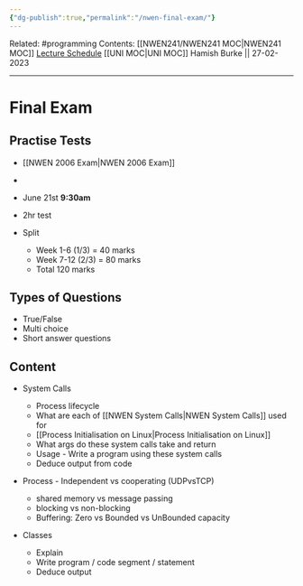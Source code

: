 ```yaml
---
{"dg-publish":true,"permalink":"/nwen-final-exam/"}
---
```


Related: #programming 
Contents: [[NWEN241/NWEN241 MOC\|NWEN241 MOC]]
[Lecture Schedule](https://ecs.wgtn.ac.nz/Courses/NWEN241_2023T1/LectureSchedule)
[[UNI MOC\|UNI MOC]]
Hamish Burke || 27-02-2023
***

# Final Exam


## Practise Tests

- [[NWEN 2006 Exam\|NWEN 2006 Exam]]
- 


- June 21st **9:30am**
- 2hr test
- Split
	- Week 1-6 (1/3) = 40 marks
	- Week 7-12 (2/3) = 80 marks
	- Total 120 marks

## Types of Questions

- True/False
- Multi choice
- Short answer questions

## Content

- System Calls
	- Process lifecycle
	- What are each of [[NWEN System Calls\|NWEN System Calls]] used for
	- [[Process Initialisation on Linux\|Process Initialisation on Linux]]
	- What args do these system calls take and return
	- Usage - Write a program using these system calls
	- Deduce output from code
- Process - Independent vs cooperating (UDPvsTCP)
	- shared memory vs message passing
	- blocking vs non-blocking
	- Buffering: Zero vs Bounded vs UnBounded capacity

- Classes
	- Explain
	- Write program / code segment / statement
	- Deduce output

